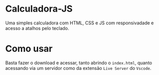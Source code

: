 # Calculadora-JS

Uma simples calculadora com HTML, CSS e JS com responsivadade e acesso a atalhos pelo teclado.

# Como usar

Basta fazer o download e acessar, tanto abrindo o `index.html`, quanto acessando via um servidor como da extensão `Live Server` do `Vscode`.
